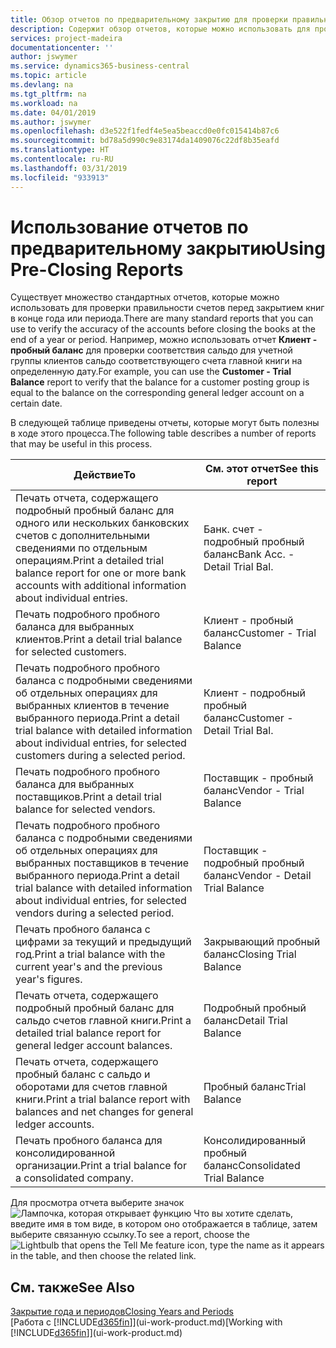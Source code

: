 ```yaml
---
title: Обзор отчетов по предварительному закрытию для проверки правильности учета | Документы Майкрософт
description: Содержит обзор отчетов, которые можно использовать для проверки правильности учета перед закрытием книг в конце года или периода.
services: project-madeira
documentationcenter: ''
author: jswymer
ms.service: dynamics365-business-central
ms.topic: article
ms.devlang: na
ms.tgt_pltfrm: na
ms.workload: na
ms.date: 04/01/2019
ms.author: jswymer
ms.openlocfilehash: d3e522f1fedf4e5ea5beaccd0e0fc015414b87c6
ms.sourcegitcommit: bd78a5d990c9e83174da1409076c22df8b35eafd
ms.translationtype: HT
ms.contentlocale: ru-RU
ms.lasthandoff: 03/31/2019
ms.locfileid: "933913"
---
```

# <a name="using-pre-closing-reports"></a><span data-ttu-id="604ab-103">Использование отчетов по предварительному закрытию</span><span class="sxs-lookup"><span data-stu-id="604ab-103">Using Pre-Closing Reports</span></span>
<span data-ttu-id="604ab-104">Существует множество стандартных отчетов, которые можно использовать для проверки правильности счетов перед закрытием книг в конце года или периода.</span><span class="sxs-lookup"><span data-stu-id="604ab-104">There are many standard reports that you can use to verify the accuracy of the accounts before closing the books at the end of a year or period.</span></span> <span data-ttu-id="604ab-105">Например, можно использовать отчет **Клиент - пробный баланс** для проверки соответствия сальдо для учетной группы клиентов сальдо соответствующего счета главной книги на определенную дату.</span><span class="sxs-lookup"><span data-stu-id="604ab-105">For example, you can use the **Customer - Trial Balance** report to verify that the balance for a customer posting group is equal to the balance on the corresponding general ledger account on a certain date.</span></span>

<span data-ttu-id="604ab-106">В следующей таблице приведены отчеты, которые могут быть полезны в ходе этого процесса.</span><span class="sxs-lookup"><span data-stu-id="604ab-106">The following table describes a number of reports that may be useful in this process.</span></span>

| <span data-ttu-id="604ab-107">Действие</span><span class="sxs-lookup"><span data-stu-id="604ab-107">To</span></span> | <span data-ttu-id="604ab-108">См. этот отчет</span><span class="sxs-lookup"><span data-stu-id="604ab-108">See this report</span></span> |
| --- | --- |
| <span data-ttu-id="604ab-109">Печать отчета, содержащего подробный пробный баланс для одного или нескольких банковских счетов с дополнительными сведениями по отдельным операциям.</span><span class="sxs-lookup"><span data-stu-id="604ab-109">Print a detailed trial balance report for one or more bank accounts with additional information about individual entries.</span></span> |<span data-ttu-id="604ab-110">Банк. счет - подробный пробный баланс</span><span class="sxs-lookup"><span data-stu-id="604ab-110">Bank Acc. - Detail Trial Bal.</span></span> |
| <span data-ttu-id="604ab-111">Печать подробного пробного баланса для выбранных клиентов.</span><span class="sxs-lookup"><span data-stu-id="604ab-111">Print a detail trial balance for selected customers.</span></span> |<span data-ttu-id="604ab-112">Клиент - пробный баланс</span><span class="sxs-lookup"><span data-stu-id="604ab-112">Customer - Trial Balance</span></span> |
| <span data-ttu-id="604ab-113">Печать подробного пробного баланса с подробными сведениями об отдельных операциях для выбранных клиентов в течение выбранного периода.</span><span class="sxs-lookup"><span data-stu-id="604ab-113">Print a detail trial balance with detailed information about individual entries, for selected customers during a selected period.</span></span> |<span data-ttu-id="604ab-114">Клиент - подробный пробный баланс</span><span class="sxs-lookup"><span data-stu-id="604ab-114">Customer - Detail Trial Bal.</span></span> |
| <span data-ttu-id="604ab-115">Печать подробного пробного баланса для выбранных поставщиков.</span><span class="sxs-lookup"><span data-stu-id="604ab-115">Print a detail trial balance for selected vendors.</span></span> |<span data-ttu-id="604ab-116">Поставщик - пробный баланс</span><span class="sxs-lookup"><span data-stu-id="604ab-116">Vendor - Trial Balance</span></span> |
| <span data-ttu-id="604ab-117">Печать подробного пробного баланса с подробными сведениями об отдельных операциях для выбранных поставщиков в течение выбранного периода.</span><span class="sxs-lookup"><span data-stu-id="604ab-117">Print a detail trial balance with detailed information about individual entries, for selected vendors during a selected period.</span></span> |<span data-ttu-id="604ab-118">Поставщик - подробный пробный баланс</span><span class="sxs-lookup"><span data-stu-id="604ab-118">Vendor - Detail Trial Balance</span></span> |
| <span data-ttu-id="604ab-119">Печать пробного баланса с цифрами за текущий и предыдущий год.</span><span class="sxs-lookup"><span data-stu-id="604ab-119">Print a trial balance with the current year's and the previous year's figures.</span></span> |<span data-ttu-id="604ab-120">Закрывающий пробный баланс</span><span class="sxs-lookup"><span data-stu-id="604ab-120">Closing Trial Balance</span></span> |
| <span data-ttu-id="604ab-121">Печать отчета, содержащего подробный пробный баланс для сальдо счетов главной книги.</span><span class="sxs-lookup"><span data-stu-id="604ab-121">Print a detailed trial balance report for general ledger account balances.</span></span> |<span data-ttu-id="604ab-122">Подробный пробный баланс</span><span class="sxs-lookup"><span data-stu-id="604ab-122">Detail Trial Balance</span></span> |
| <span data-ttu-id="604ab-123">Печать отчета, содержащего пробный баланс с сальдо и оборотами для счетов главной книги.</span><span class="sxs-lookup"><span data-stu-id="604ab-123">Print a trial balance report with balances and net changes for general ledger accounts.</span></span> |<span data-ttu-id="604ab-124">Пробный баланс</span><span class="sxs-lookup"><span data-stu-id="604ab-124">Trial Balance</span></span> |
| <span data-ttu-id="604ab-125">Печать пробного баланса для консолидированной организации.</span><span class="sxs-lookup"><span data-stu-id="604ab-125">Print a trial balance for a consolidated company.</span></span> |<span data-ttu-id="604ab-126">Консолидированный пробный баланс</span><span class="sxs-lookup"><span data-stu-id="604ab-126">Consolidated Trial Balance</span></span> |

<span data-ttu-id="604ab-127">Для просмотра отчета выберите значок ![Лампочка, которая открывает функцию Что вы хотите сделать](media/ui-search/search_small.png "Что вы хотите сделать"), введите имя в том виде, в котором оно отображается в таблице, затем выберите связанную ссылку.</span><span class="sxs-lookup"><span data-stu-id="604ab-127">To see a report, choose the ![Lightbulb that opens the Tell Me feature](media/ui-search/search_small.png "Tell me what you want to do") icon, type the name as it appears in the table, and then choose the related link.</span></span>

## <a name="see-also"></a><span data-ttu-id="604ab-128">См. также</span><span class="sxs-lookup"><span data-stu-id="604ab-128">See Also</span></span>
[<span data-ttu-id="604ab-129">Закрытие года и периодов</span><span class="sxs-lookup"><span data-stu-id="604ab-129">Closing Years and Periods</span></span>](year-close-years-periods.md)  
<span data-ttu-id="604ab-130">[Работа с [!INCLUDE[d365fin](includes/d365fin_md.md)]](ui-work-product.md)</span><span class="sxs-lookup"><span data-stu-id="604ab-130">[Working with [!INCLUDE[d365fin](includes/d365fin_md.md)]](ui-work-product.md)</span></span>

